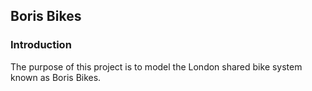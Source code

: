 ## Boris Bikes

### Introduction

The purpose of this project is to model the London shared bike system known as Boris Bikes. 